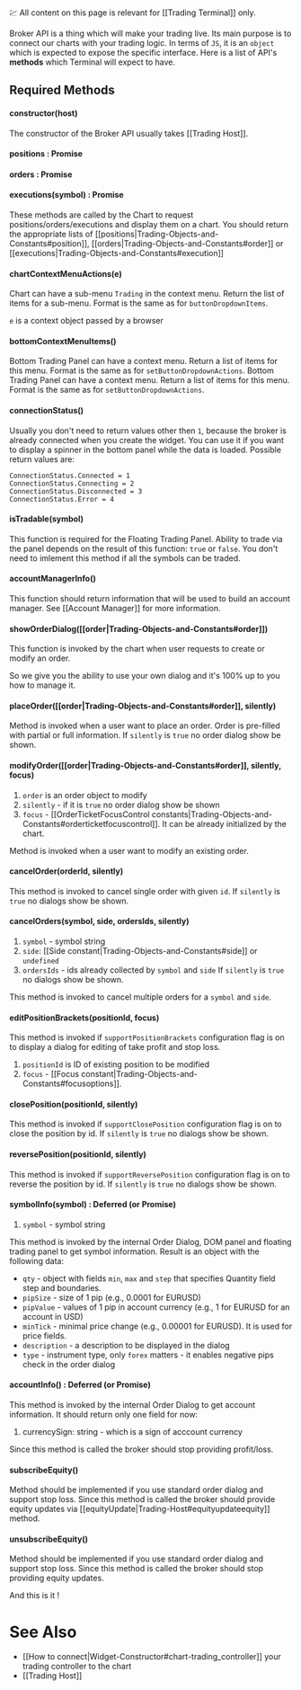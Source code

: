 :chart: All content on this page is relevant for [[Trading Terminal]] only.

Broker API is a thing which will make your trading live. Its main purpose is to connect our charts with your trading logic. In terms of `JS`, it is an `object` which is expected to expose the specific interface. Here is a list of API's **methods** which Terminal will expect to have.

## Required Methods

#### constructor(host)
The constructor of the Broker API usually takes [[Trading Host]].

#### positions : Promise
#### orders : Promise
#### executions(symbol) : Promise
These methods are called by the Chart to request positions/orders/executions and display them on a chart.
You should return the appropriate lists of [[positions|Trading-Objects-and-Constants#position]], [[orders|Trading-Objects-and-Constants#order]] or [[executions|Trading-Objects-and-Constants#execution]]

#### chartContextMenuActions(e)
Chart can have a sub-menu `Trading` in the context menu. Return the list of items for a sub-menu. Format is the same as for `buttonDropdownItems`.

`e` is a context object passed by a browser

#### bottomContextMenuItems()
Bottom Trading Panel can have a context menu. Return a list of items for this menu. Format is the same as for `setButtonDropdownActions`.
Bottom Trading Panel can have a context menu. Return a list of items for this menu. Format is the same as for `setButtonDropdownActions`.

#### connectionStatus()
Usually you don't need to return values other then `1`, because the broker is already connected when you create the widget. You can use it if you want to display a spinner in the bottom panel while the data is loaded.
Possible return values are:

```
ConnectionStatus.Connected = 1
ConnectionStatus.Connecting = 2
ConnectionStatus.Disconnected = 3
ConnectionStatus.Error = 4
```

#### isTradable(symbol)
This function is required for the Floating Trading Panel. Ability to trade via the panel depends on the result of this function: `true` or `false`. You don't need to imlement this method if all the symbols can be traded.

#### accountManagerInfo()
This function should return information that will be used to build an account manager.
See [[Account Manager]] for more information.

#### showOrderDialog([[order|Trading-Objects-and-Constants#order]])
This function is invoked by the chart when user requests to create or modify an order.

So we give you the ability to use your own dialog and it's 100% up to you how to manage it.

#### placeOrder([[order|Trading-Objects-and-Constants#order]], silently)

Method is invoked when a user want to place an order. Order is pre-filled with partial or full information.
If `silently` is `true` no order dialog show be shown.

#### modifyOrder([[order|Trading-Objects-and-Constants#order]], silently, focus)
1. `order` is an order object to modify
2. `silently` - if it is `true` no order dialog show be shown
3. `focus` - [[OrderTicketFocusControl constants|Trading-Objects-and-Constants#orderticketfocuscontrol]]. It can be already initialized by the chart.

Method is invoked when a user want to modify an existing order.

#### cancelOrder(orderId, silently)
This method is invoked to cancel single order with given `id`.
If `silently` is `true` no dialogs show be shown.

#### cancelOrders(symbol, side, ordersIds, silently)
1. `symbol` - symbol string
2. `side`: [[Side constant|Trading-Objects-and-Constants#side]] or `undefined`
3. `ordersIds` - ids already collected by `symbol` and `side`
If `silently` is `true` no dialogs show be shown.

This method is invoked to cancel multiple orders for a `symbol` and `side`.

#### editPositionBrackets(positionId, focus)
This method is invoked if `supportPositionBrackets` configuration flag is on to display a dialog for editing of take profit and stop loss.
1. `positionId` is ID of existing position to be modified
2. `focus` - [[Focus constant|Trading-Objects-and-Constants#focusoptions]].

#### closePosition(positionId, silently)
This method is invoked if `supportClosePosition` configuration flag is on to close the position by id.
If `silently` is `true` no dialogs show be shown.

#### reversePosition(positionId, silently)
This method is invoked if `supportReversePosition` configuration flag is on to reverse the position by id.
If `silently` is `true` no dialogs show be shown.

#### symbolInfo(symbol) : Deferred (or Promise)
1. `symbol` - symbol string

This method is invoked by the internal Order Dialog, DOM panel and floating trading panel to get symbol information.
Result is an object with the following data:
- `qty` - object with fields `min`, `max` and `step` that specifies Quantity field step and boundaries.
- `pipSize` - size of 1 pip (e.g., 0.0001 for EURUSD)
- `pipValue` - values of 1 pip in account currency (e.g., 1 for EURUSD for an account in USD)
- `minTick` - minimal price change (e.g., 0.00001 for EURUSD). It is used for price fields.
- `description` - a description to be displayed in the dialog
- `type` - instrument type, only `forex` matters - it enables negative pips check in the order dialog

#### accountInfo() : Deferred (or Promise)

This method is invoked by the internal Order Dialog to get account information.
It should return only one field for now:
1. currencySign: string - which is a sign of acccount currency

Since this method is called the broker should stop providing profit/loss.

#### subscribeEquity()

Method should be implemented if you use standard order dialog and support stop loss.
Since this method is called the broker should provide equity updates via [[equityUpdate|Trading-Host#equityupdateequity]] method.

#### unsubscribeEquity()

Method should be implemented if you use standard order dialog and support stop loss.
Since this method is called the broker should stop providing equity updates.

And this is it !

# See Also
  * [[How to connect|Widget-Constructor#chart-trading_controller]] your trading controller to the chart
  * [[Trading Host]]
